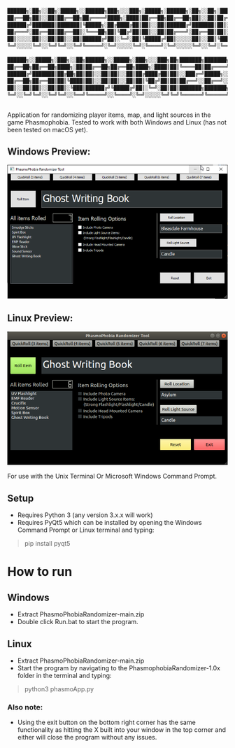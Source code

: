```

██████╗░██╗░░██╗░█████╗░░██████╗███╗░░░███╗░█████╗░██████╗░██╗░░██╗░█████╗░██████╗░██╗░█████╗░
██╔══██╗██║░░██║██╔══██╗██╔════╝████╗░████║██╔══██╗██╔══██╗██║░░██║██╔══██╗██╔══██╗██║██╔══██╗
██████╔╝███████║███████║╚█████╗░██╔████╔██║██║░░██║██████╔╝███████║██║░░██║██████╦╝██║███████║
██╔═══╝░██╔══██║██╔══██║░╚═══██╗██║╚██╔╝██║██║░░██║██╔═══╝░██╔══██║██║░░██║██╔══██╗██║██╔══██║
██║░░░░░██║░░██║██║░░██║██████╔╝██║░╚═╝░██║╚█████╔╝██║░░░░░██║░░██║╚█████╔╝██████╦╝██║██║░░██║
╚═╝░░░░░╚═╝░░╚═╝╚═╝░░╚═╝╚═════╝░╚═╝░░░░░╚═╝░╚════╝░╚═╝░░░░░╚═╝░░╚═╝░╚════╝░╚═════╝░╚═╝╚═╝░░╚═╝

██████╗░░█████╗░███╗░░██╗██████╗░░█████╗░███╗░░░███╗██╗███████╗███████╗██████╗░
██╔══██╗██╔══██╗████╗░██║██╔══██╗██╔══██╗████╗░████║██║╚════██║██╔════╝██╔══██╗
██████╔╝███████║██╔██╗██║██║░░██║██║░░██║██╔████╔██║██║░░███╔═╝█████╗░░██████╔╝
██╔══██╗██╔══██║██║╚████║██║░░██║██║░░██║██║╚██╔╝██║██║██╔══╝░░██╔══╝░░██╔══██╗
██║░░██║██║░░██║██║░╚███║██████╔╝╚█████╔╝██║░╚═╝░██║██║███████╗███████╗██║░░██║
╚═╝░░╚═╝╚═╝░░╚═╝╚═╝░░╚══╝╚═════╝░░╚════╝░╚═╝░░░░░╚═╝╚═╝╚══════╝╚══════╝╚═╝░░╚═╝             
                                                                       
```                                                                                                                                                               
Application for randomizing player items, map, and light sources in the game Phasmophobia.
Tested to work with both Windows and Linux (has not been tested on macOS yet).

## Windows Preview:

![Windows Screenshot](./screenshots/windowsScreenshot.png)

## Linux Preview:

![Linux Screenshot](./screenshots/linuxScreenshot.png)


For use with the Unix Terminal Or Microsoft Windows Command Prompt.

## Setup
- Requires Python 3 (any version 3.x.x will work)
- Requires PyQt5 which can be installed by opening the Windows Command Prompt or Linux terminal and typing:
> pip install pyqt5

# How to run
## Windows
- Extract PhasmoPhobiaRandomizer-main.zip
- Double click Run.bat to start the program.

## Linux
- Extract PhasmoPhobiaRandomizer-main.zip
- Start the program by navigating to the PhasmophobiaRandomizer-1.0x folder in the terminal and typing:
> python3 phasmoApp.py

### Also note:
- Using the exit button on the bottom right corner has the same functionality as hitting the X built into your window in the top corner and either will close the program without any issues.
